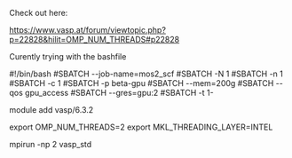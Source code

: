 Check out here: 

https://www.vasp.at/forum/viewtopic.php?p=22828&hilit=OMP_NUM_THREADS#p22828



Curently trying with the bashfile

#!/bin/bash
#SBATCH --job-name=mos2_scf
#SBATCH -N 1
#SBATCH -n 1
#SBATCH -c 1
#SBATCH -p beta-gpu
#SBATCH --mem=200g
#SBATCH --qos gpu_access
#SBATCH --gres=gpu:2
#SBATCH -t 1-

module add vasp/6.3.2

export OMP_NUM_THREADS=2
export MKL_THREADING_LAYER=INTEL

mpirun -np 2 vasp_std
